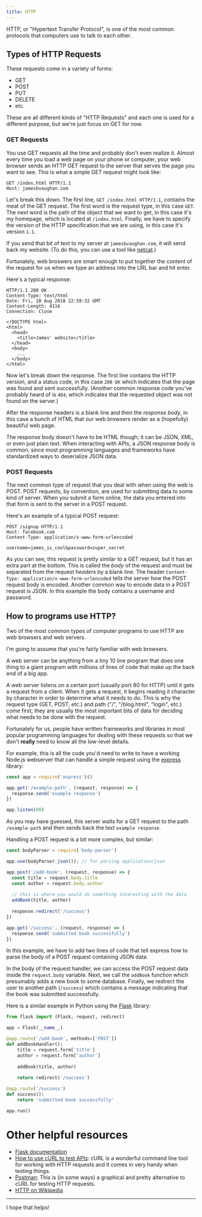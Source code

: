 ```yaml
---
title: HTTP
---
```


HTTP, or "Hypertext Transfer Protocol", is one of the most common protocols
that computers use to talk to each other.

## Types of HTTP Requests

These requests come in a variety of forms:

- GET
- POST
- PUT
- DELETE
- etc.

These are all different kinds of "HTTP Requests" and each one is used for a
different purpose,
but we're just focus on GET for now.

### GET Requests

You use GET requests all the time and probably don't even realize it.
Almost every time you load a web page on your phone or computer,
your web browser sends an HTTP GET request to the server that serves the page
you want to see. This is what a simple GET request might look like:

```HTTP
GET /index.html HTTP/1.1
Host: jamesbvaughan.com
```

Let's break this down.
The first line, `GET /index.html HTTP/1.1`,
contains the meat of the GET request.
The first word is the request type, in this case `GET`.
The next word is the path of the object that we want to get,
in this case it's my homepage, which is located at `/index.html`.
Finally, we have to specify the version of the HTTP specification that
we are using, in this case it's version `1.1`.

If you send that bit of text to my server at `jamesbvaughan.com`,
it will send back my website.
(To do this, you can use a tool like
[netcat](https://en.wikipedia.org/wiki/Netcat).)

Fortunately, web broswers are smart enough to put together the content of the
request for us when we type an address into the URL bar and hit enter.

Here's a typical response:

```HTTP
HTTP/1.1 200 OK
Content-Type: text/html
Date: Fri, 10 Aug 2018 22:59:32 GMT
Content-Length: 4116
Connection: Close

<!DOCTYPE html>
<html>
  <head>
    <title>James' website</title>
  </head>
  <body>
    ...
  </body>
</html>
```

Now let's break down the response.
The first line contains the HTTP version, and a status code,
in this case `200 OK` which indicates that the page was found and sent
successfully.
(Another common response code you've probably heard of is `404`,
which indicates that the requested object was not found on the server.)

After the response headers is a blank line and then the *response body*,
in this case a bunch of HTML that our web browsers render as a
(hopefully) beautiful web page.

The response body doesn't have to be HTML though;
it can be JSON, XML, or even just plain text.
When interacting with APIs, a JSON response body is common,
since most programming languages and frameworks have standardized ways to
deserialize JSON data.

### POST Requests

The next common type of request that you deal with when using the web is POST.
POST requests, by convention, are used for submitting data to some kind of
server. When you submit a form online, the data you entered into that form
is sent to the server in a POST request.

Here's an example of a typical POST request:

```HTTP
POST /signup HTTP/1.1
Host: facebook.com
Content-Type: application/x-www-form-urlencoded

username=james_is_cool&password=super_secret
```

As you can see, this request is pretty similar to a GET request,
but it has an extra part at the bottom. 
This is called the *body* of the request and must be separated from the
request *headers* by a blank line.
The header `Content-Type: application/x-www-form-urlencoded`
tells the server how the POST request body is encoded.
Another common way to encode data in a POST request is JSON.
In this example the body contains a username and password.

## How to programs use HTTP?

Two of the most common types of computer programs to use HTTP are web browsers
and web servers.

I'm going to assume that you're fairly familiar with web browsers.

A web server can be anything from a tiny 10 line program that does one thing
to a giant program with millions of lines of code that make up the back end of
a big app.

A web server listens on a certain port (usually port 80 for HTTP) until it gets
a request from a client.
When it gets a request, it begins reading it character by character in order
to determine what it needs to do.
This is why the request type (GET, POST, etc.) and path ("/", "/blog.html",
"login", etc.) come first;
they are usually the most important bits of data for deciding what needs to be
done with the request.

Fortunately for us, people have written frameworks and libraries in most
popular programming languages for dealing with these requests so that we don't
**really** need to know all the low-level details.

For example, this is all the code you'd need to write to have a working
Node.js webserver that can handle a simple request using the
[express](http://expressjs.com/) library:

```javascript
const app = require('express')()

app.get('/example-path', (request, response) => {
  response.send('example response')
})

app.listen(80)
```

As you may have guessed,
this server waits for a GET request to the path `/example-path`
and then sends back the text `example response`.

Handling a POST request is a bit more complex, but similar:

```javascript
const bodyParser = require('body-parser')

app.use(bodyParser.json()); // for parsing application/json

app.post('/add-book', (request, response) => {
  const title = request.body.title
  const author = request.body.author
  
  // this is where you would do something interesting with the data
  addBook(title, author)
  
  response.redirect('/success')
})

app.get('/success', (request, response) => {
  response.send('submitted book successfully')
})
```

In this example, we have to add two lines of code that tell express
how to parse the body of a POST request containing JSON data.

In the body of the request handler, we can access the POST request data inside
the `request.body` variable.
Next, we call the `addBook` function which presumably adds a new book to some
database.
Finally, we redirect the user to another path (`/success`) which contains a
message indicating that the book was submitted successfully.

Here is a similar example in Python using the
[Flask](https://github.com/pallets/flask/) library:

```python
from flask import (Flask, request, redirect)

app = Flask(__name__)

@app.route('/add-book', methods=['POST'])
def addBookHandler():
    title = request.form['title']
    author = request.form['author']
    
    addBook(title, author)
    
    return redirect('/success')

@app.route('/success')
def success():
    return 'submitted book successfully'

app.run()
```

# Other helpful resources

- [Flask documentation](http://flask.pocoo.org/docs/1.0/quickstart/#redirects-and-errors)
- [How to use cURL to test APIs](http://www.codingpedia.org/ama/how-to-test-a-rest-api-from-command-line-with-curl/): cURL is a wonderful command line tool for working with HTTP requests and it comes in very handy when testing things.
- [Postman](https://www.getpostman.com/): This is (in some ways) a graphical and pretty alternative to cURL for testing HTTP requests.
- [HTTP on Wikipedia](https://en.wikipedia.org/wiki/Hypertext_Transfer_Protocol)

---

I hope that helps!
